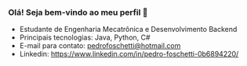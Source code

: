 ### Olá! Seja bem-vindo ao meu perfil 👋

- Estudante de Engenharia Mecatrônica e Desenvolvimento Backend
- Principais tecnologias: Java, Python, C#
- E-mail para contato: pedrofoschetti@hotmail.com
- Linkedin: https://www.linkedin.com/in/pedro-foschetti-0b6894220/
